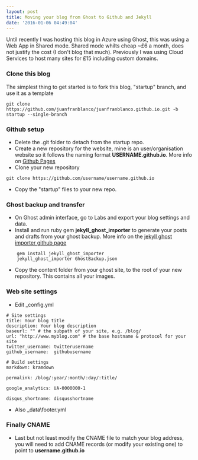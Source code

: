 ```yaml
---
layout: post
title: Moving your blog from Ghost to Github and Jekyll
date: '2016-01-06 04:49:04'
---
```


Until recently I was hosting this blog in Azure using Ghost, this was using a Web App in Shared mode. Shared mode whilts cheap ~£6 a month, does not justify the cost (I don't blog that much). 
Previously I was using Cloud Services to host many sites for £15 including custom domains.

### Clone this blog

The simplest thing to get started is to fork this blog, "startup" branch, and use it as a template

```
git clone https://github.com/juanfranblanco/juanfranblanco.github.io.git -b startup --single-branch

```

### Github setup

* Delete the .git folder to detach from the startup repo. 
* Create a new repository for the website, mine is an user/organisation website so it follows the naming format **USERNAME.github.io**. More info on [Github Pages](https://pages.github.com/)
* Clone your new repository 

```
git clone https://github.com/username/username.github.io
```

* Copy the "startup" files to your new repo.

### Ghost backup and transfer

* On Ghost admin interface, go to Labs and export your blog settings and data. 
* Install and run ruby gem **jekyll_ghost_importer** to generate your posts and drafts from your ghost backup. More info on the [jekyll ghost importer github page](https://github.com/eloyesp/jekyll_ghost_importer)

```
    gem install jekyll_ghost_importer
    jekyll_ghost_importer GhostBackup.json
```

* Copy the content folder from your ghost site, to the root of your new repository. This contains all your images.

### Web site settings

* Edit _config.yml

```
# Site settings
title: Your blog title
description: Your blog description
baseurl: "" # the subpath of your site, e.g. /blog/
url: "http://www.myblog.com" # the base hostname & protocol for your site
twitter_username: twitterusername
github_username:  githubusername

# Build settings
markdown: kramdown

permalink: /blog/:year/:month/:day/:title/

google_analytics: UA-0000000-1

disqus_shortname: disqusshortname
```

* Also _data\footer.yml

### Finally CNAME
* Last but not least modify the CNAME file to match your blog address, you will need to add CNAME records (or modify your existing one) to point to **username.github.io**
